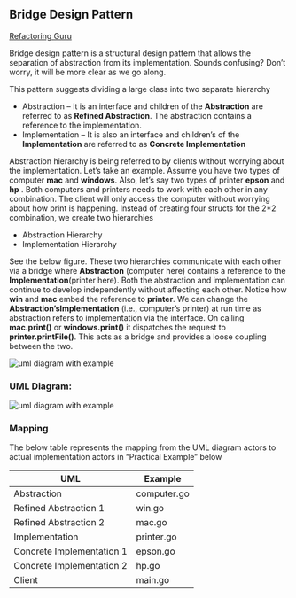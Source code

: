 ## Bridge Design Pattern

[Refactoring Guru](https://refactoring.guru/design-patterns/bridge)

Bridge design pattern is a structural design pattern that allows the separation of abstraction from its implementation. Sounds confusing? Don’t worry, it will be more clear as we go along.

This pattern suggests dividing a large class into two separate hierarchy

 - Abstraction – It is an interface and children of the **Abstraction** are referred to as **Refined Abstraction**. The abstraction contains a reference to the implementation.
 - Implementation – It is also an interface and children’s of the **Implementation** are referred to as **Concrete Implementation**

Abstraction hierarchy is being referred to by clients without worrying about the implementation. Let’s take an example. Assume you have two types of computer **mac** and **windows**. Also, let’s say two types of printer **epson** and **hp** . Both computers and printers needs to work with each other in any combination.  The client will only access the computer without worrying about how print is happening. Instead of creating four structs for the 2*2 combination, we create two hierarchies

 - Abstraction Hierarchy
 - Implementation Hierarchy

See the below figure. These two hierarchies communicate with each other via a bridge where **Abstraction** (computer here) contains a reference to the **Implementation**(printer here). Both the abstraction and implementation can continue to develop independently without affecting each other.  Notice how **win** and **mac** embed the reference to **printer**. We can change the **Abstraction’sImplementation** (i.e., computer’s printer) at run time as abstraction refers to implementation via the interface. On calling **mac.print()** or **windows.print()** it dispatches the request to **printer.printFile()**. This acts as a bridge and provides a loose coupling between the two.

![uml diagram with example](https://github.com/filipeandrade6/go-design-patterns/blob/master/structural/bridge/img/Bridge-Design-Pattern-1.jpg?raw=true)

### UML Diagram:

![uml diagram with example](https://github.com/filipeandrade6/go-design-patterns/blob/master/structural/bridge/img/Bridge-Design-Pattern-2.jpg?raw=true)

### Mapping

The below table represents the mapping from the UML diagram actors to actual implementation actors in “Practical Example” below

| UML | Example |
| - | - |
| Abstraction | computer.go |
| Refined Abstraction 1 | win.go |
| Refined Abstraction 2 | mac.go |
| Implementation | printer.go |
| Concrete Implementation 1 | epson.go |
| Concrete Implementation 2 | hp.go |
| Client | main.go |